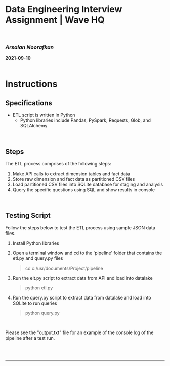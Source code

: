 

<br>

# Data Engineering Interview Assignment | Wave HQ

<br>

### *Arsalan Noorafkan*

**2021-09-10**
<br>
<br>



# **Instructions**
## Specifications

- ETL script is written in Python
    - Python libraries include Pandas, PySpark, Requests, Glob, and SQLAlchemy






<br> 

## Steps
The ETL process comprises of the following steps:
1) Make API calls to extract dimension tables and fact data
2) Store raw dimension and fact data as partitioned CSV files
3) Load partitioned CSV files into SQLite database for staging and analysis
4) Query the specific questions using SQL and show results in console







<br>


## Testing Script
Follow the steps below to test the ETL process using sample JSON data files.

1) Install Python libraries

2) Open a terminal window and cd to the 'pipeline' folder that contains the etl.py and query.py files
    > cd c:/usr/documents/Project/pipeline

3) Run the elt.py script to extract data from API and load into datalake
    > python etl.py

3) Run the query.py script to extract data from datalake and load into SQLite to run queries
    > python query.py


<br>

Please see the "output.txt" file for an example of the console log of the pipeline after a test run.


<br>
<br>

---


<br>

